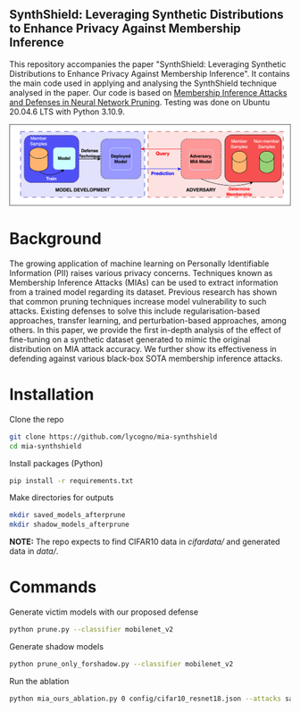 SynthShield: Leveraging Synthetic Distributions to Enhance Privacy Against Membership Inference
-----------------------------------------------------------------------------------------------

This repository accompanies the paper "SynthShield: Leveraging Synthetic Distributions to Enhance Privacy Against Membership Inference". It contains the main code used in applying and analysing the SynthShield technique analysed in the paper. Our code is based on [Membership Inference Attacks and Defenses in Neural Network Pruning](https://github.com/Machine-Learning-Security-Lab/mia_prune). Testing was done on Ubuntu 20.04.6 LTS with Python 3.10.9. 

![Our technique](assets/technique_image.png)

# Background

The growing application of machine learning on Personally Identifiable Information (PII) raises various privacy concerns. Techniques known as Membership Inference Attacks (MIAs) can be used to extract information from a trained model regarding its dataset. Previous research has shown that common pruning techniques increase model vulnerability to such attacks. Existing defenses to solve this include regularisation-based approaches, transfer learning, and perturbation-based approaches, among others. In this paper, we provide the first in-depth analysis of the effect of fine-tuning on a synthetic dataset generated to mimic the original distribution on MIA attack accuracy. We further show its effectiveness in defending against various black-box SOTA membership inference attacks.

# Installation

Clone the repo

```bash
git clone https://github.com/lycogno/mia-synthshield
cd mia-synthshield
```

Install packages (Python)

```bash
pip install -r requirements.txt
```

Make directories for outputs

```bash
mkdir saved_models_afterprune
mkdir shadow_models_afterprune
```

**NOTE:** The repo expects to find CIFAR10 data in *cifardata/* and generated data in *data/*.

# Commands

Generate victim models with our proposed defense

```bash
python prune.py --classifier mobilenet_v2
```

Generate shadow models

```bash
python prune_only_forshadow.py --classifier mobilenet_v2
```

Run the ablation

```bash
python mia_ours_ablation.py 0 config/cifar10_resnet18.json --attacks samia,nn,nn_top3 --classifier mobilenet_v2
```

